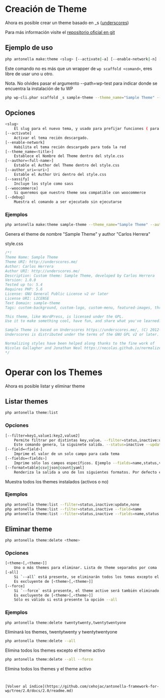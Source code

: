 # Creación de Theme

Ahora es posible crear un theme basado en _s ([underscores](https://developer.wordpress.org/cli/commands/scaffold/_s/))

Para más información visite el [repositorio oficial en git](https://github.com/automattic/_s)

## Ejemplo de uso

```bash
php antonella make:theme <slug> [--activate|-a] [--enable-network|-n] [--theme_name=<title>] [--author=<full-name>] [--author_uri=<uri>] [--sassify] [--woocommerce] [--force]
```

Este comando no es más que un wrapper de `wp scaffold <comand>`, eres libre de usar uno u otro.

Nota. No olvides pasar el argumento --path=wp-test para indicar donde se encuentra la instalación de tu WP

```bash
php wp-cli.phar scaffold _s sample-theme --theme_name="Sample Theme" --path=wp-test` 
```

## Opciones

```bash
<slug> 
	El slug para el nuevo tema, y usado para prefijar funciones ( para evitar conflictos ) y como clave del textdomain (traducciones).
[--activate] 
	Activar el tema recién descargado.
[--enable-network]	
	Habilita el tema recién descargado para toda la red
[--theme_name=<title>]
	Establece el Nombre del Theme dentro del style.css
[--author=<full-name>]
	Estable el Author del Theme dentro del style.css
[--author_uri=<uri>]
	Estable el Author Uri dentro del style.css
[--sassify]
	Incluye los style como sass
[--woocommerce]
	Si queremos que nuestro theme sea compatible con woocommerce
[--debug]
	Muestra el comando a ser ejecutado sin ejecutarse
```

### Ejemplos

```bash
php antonella make:theme sample-theme --theme_name="Sample Theme" --author="Carlos Herrera" 
```

Genera el theme de nombre "Sample Theme" y author "Carlos Herrera"

style.css

```css
/*!
Theme Name: Sample Theme
Theme URI: http://underscores.me/
Author: Carlos Herrera
Author URI: http://underscores.me/
Description: Custom theme: Sample Theme, developed by Carlos Herrera
Version: 1.0.0
Tested up to: 5.4
Requires PHP: 5.6
License: GNU General Public License v2 or later
License URI: LICENSE
Text Domain: sample-theme
Tags: custom-background, custom-logo, custom-menu, featured-images, threaded-comments, translation-ready

This theme, like WordPress, is licensed under the GPL.
Use it to make something cool, have fun, and share what you've learned.

Sample Theme is based on Underscores https://underscores.me/, (C) 2012-2020 Automattic, Inc.
Underscores is distributed under the terms of the GNU GPL v2 or later.

Normalizing styles have been helped along thanks to the fine work of
Nicolas Gallagher and Jonathan Neal https://necolas.github.io/normalize.css/
*/
```

# Operar con los Themes

Ahora es posible listar y eliminar theme

## Listar themes

```bash
php antonella theme:list
```

### Opciones

```bash
[--filter=key1,value1:key2,value2]
	Permite filtrar por distintas key,value. --filter=status,inactive:update,none
	Este comando genera, la siguinete salida. --status=inactive --update=none
[--field=<field>]
	Imprime el valor de un solo campo para cada tema
[--fields=<fields>]
	Imprime sólo los campos específicos. Ejemplo --fields=name,status,version
[--format=table|csv|json|count|yaml]
	Renderiza la salida a uno de los siguientes formatos. Por defecto es table
```

Muestra todos los themes instalados (activos o no)

### Ejemplos

```bash
php antonella theme:list --filter=status,inactive:update,none
php antonella theme:list --filter=status,inactive --field=name
php antonella theme:list --filter=status,inactive --fields=name,status --format=json
```

## Eliminar theme

```bash
php antonella theme:delete <theme>
```

### Opciones

```bash
[<theme>[,<theme>]]
	Uno o más themes para eliminar. Lista de theme separados por coma
[-all]
	Si `--all` está presente, se eliminarán todos los temas excepto el tema activo
	Es excluyente de [<theme>[,<theme>]]
[--force]
	Si `--force` está presente, el theme active será también eliminado
	Es excluyente de [<theme>[,<theme>]]
	Sólo es válido si está presente la opción --all
```

### Ejemplos

```bash
php antonella theme:delete twentytwenty,twentytwentyone
```

Eliminará los themes, twentytwenty y twentytwentyone

```bash
php antonella theme:delete --all
```

Elimina todos los themes excepto el theme activo

```bash
php antonella theme:delete --all --force
```

Elimina todos los themes y el theme activo
```


[Volver al índice](https://github.com/cehojac/antonella-framework-for-wp/tree/2.0/docs/2.0/readme.md)